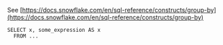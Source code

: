 See [https://docs.snowflake.com/en/sql-reference/constructs/group-by](https://docs.snowflake.com/en/sql-reference/constructs/group-by)
```
SELECT x, some_expression AS x
  FROM ...
```

